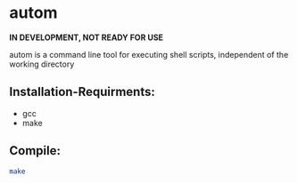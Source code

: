 # autom

__IN DEVELOPMENT, NOT READY FOR USE__

autom is a command line tool for executing shell scripts, independent of the working directory


## Installation-Requirments: 
- gcc 
- make

## Compile: 
```bash	
make 
``` 